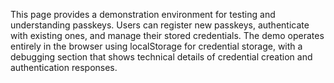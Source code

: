 This page provides a demonstration environment for testing and understanding passkeys. Users can register new passkeys, authenticate with existing ones, and manage their stored credentials. The demo operates entirely in the browser using localStorage for credential storage, with a debugging section that shows technical details of credential creation and authentication responses.

<!-- Generated from commit: 6b0d8cdc263599b8460c5d2c77b78ab57f15d11e -->